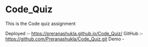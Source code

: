 # Code_Quiz
This is the Code quiz assignment

Deployed :- https://preranashukla.github.io/Code_Quiz/
GitHub :- https://github.com/Preranashukla/Code_Quiz.git
Demo - 
